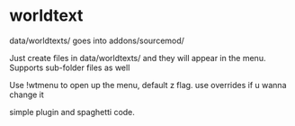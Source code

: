 # worldtext
data/worldtexts/ goes into addons/sourcemod/



Just create files in data/worldtexts/ and they will appear in the menu. Supports sub-folder files as well


Use !wtmenu to open up the menu, default z flag. use overrides if u wanna change it 



simple plugin and spaghetti code.